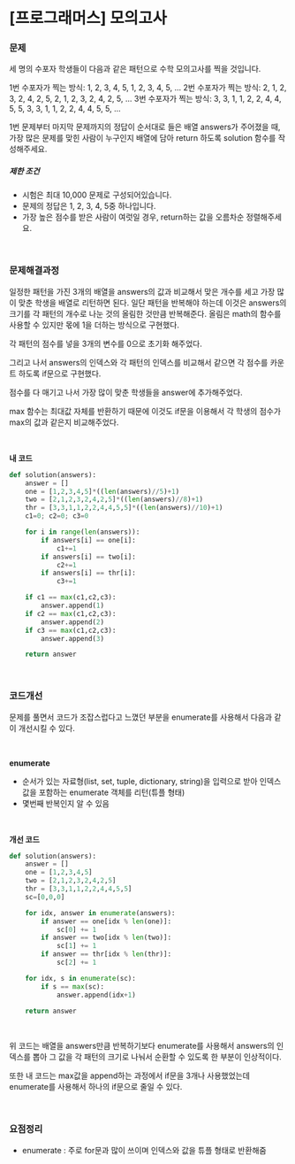 # [프로그래머스] 모의고사

### 문제

세 명의 수포자 학생들이 다음과 같은 패턴으로 수학 모의고사를 찍을 것입니다.

1번 수포자가 찍는 방식: 1, 2, 3, 4, 5, 1, 2, 3, 4, 5, ...
2번 수포자가 찍는 방식: 2, 1, 2, 3, 2, 4, 2, 5, 2, 1, 2, 3, 2, 4, 2, 5, ...
3번 수포자가 찍는 방식: 3, 3, 1, 1, 2, 2, 4, 4, 5, 5, 3, 3, 1, 1, 2, 2, 4, 4, 5, 5, ...

1번 문제부터 마지막 문제까지의 정답이 순서대로 들은 배열 answers가 주어졌을 때, 가장 많은 문제를 맞힌 사람이 누구인지 배열에 담아 return 하도록 solution 함수를 작성해주세요.

##### 제한 조건

- 시험은 최대 10,000 문제로 구성되어있습니다.
- 문제의 정답은 1, 2, 3, 4, 5중 하나입니다.
- 가장 높은 점수를 받은 사람이 여럿일 경우, return하는 값을 오름차순 정렬해주세요.

</br>

### 문제해결과정

일정한 패턴을 가진 3개의 배열을 answers의 값과 비교해서 맞은 개수를 세고 가장 많이 맞춘 학생을 배열로 리턴하면 된다. 일단 패턴을 반복해야 하는데 이것은 answers의 크기를 각 패턴의 개수로 나눈 것의 올림한 것만큼 반복해준다. 올림은 math의 함수를 사용할 수 있지만 몫에 1을 더하는 방식으로 구현했다.

각 패턴의 점수를 넣을 3개의 변수를 0으로 초기화 해주었다.

그리고 나서 answers의 인덱스와 각 패턴의 인덱스를 비교해서 같으면 각 점수를 카운트 하도록 if문으로 구현했다.

점수를 다 매기고 나서 가장 많이 맞춘 학생들을 answer에 추가해주었다.

max 함수는 최대값 자체를 반환하기 때문에 이것도 if문을 이용해서 각 학생의 점수가 max의 값과 같은지 비교해주었다.

</br>

**내 코드**

```python
def solution(answers):
    answer = []
    one = [1,2,3,4,5]*((len(answers)//5)+1)
    two = [2,1,2,3,2,4,2,5]*((len(answers)//8)+1)
    thr = [3,3,1,1,2,2,4,4,5,5]*((len(answers)//10)+1)
    c1=0; c2=0; c3=0

    for i in range(len(answers)):
        if answers[i] == one[i]:
            c1+=1
        if answers[i] == two[i]:
            c2+=1
        if answers[i] == thr[i]:
            c3+=1

    if c1 == max(c1,c2,c3):
        answer.append(1)
    if c2 == max(c1,c2,c3):
        answer.append(2)
    if c3 == max(c1,c2,c3):
        answer.append(3)

    return answer
```

</br>

### 코드개선

문제를 풀면서 코드가 조잡스럽다고 느꼈던 부분을 enumerate를 사용해서 다음과 같이 개선시킬 수 있다.

</br>

**enumerate**

* 순서가 있는 자료형(list, set, tuple, dictionary, string)을 입력으로 받아 인덱스 값을 포함하는 enumerate 객체를 리턴(튜플 형태)
* 몇번째 반복인지 알 수 있음

</br>

**개선 코드**

```python
def solution(answers):
    answer = []
    one = [1,2,3,4,5]
    two = [2,1,2,3,2,4,2,5]
    thr = [3,3,1,1,2,2,4,4,5,5]
    sc=[0,0,0]

    for idx, answer in enumerate(answers):
        if answer == one[idx % len(one)]:
            sc[0] += 1
        if answer == two[idx % len(two)]:
            sc[1] += 1
        if answer == thr[idx % len(thr)]:
            sc[2] += 1

    for idx, s in enumerate(sc):
        if s == max(sc):
            answer.append(idx+1)

    return answer
```

</br>

위 코드는 배열을 answers만큼 반복하기보다 enumerate를 사용해서 answers의 인덱스를 뽑아 그 값을 각 패턴의 크기로 나눠서 순환할 수 있도록 한 부분이 인상적이다.

또한 내 코드는 max값을 append하는 과정에서 if문을 3개나 사용했었는데 enumerate를 사용해서 하나의 if문으로 줄일 수 있다.

</br>

### 요점정리

* enumerate : 주로 for문과 많이 쓰이며 인덱스와 값을 튜플 형태로 반환해줌